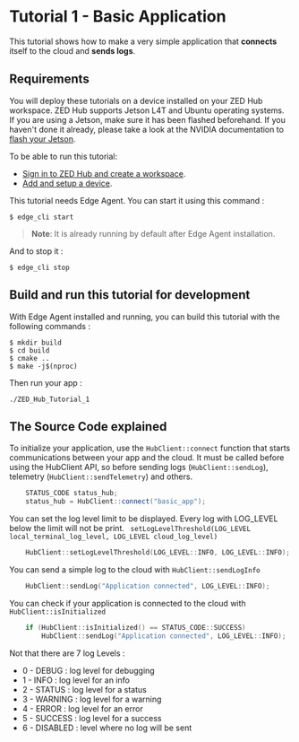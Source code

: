 # Tutorial 1 - Basic Application

This tutorial shows how to make a very simple application that **connects** itself to the cloud and **sends logs**. 

## Requirements
You will deploy these tutorials on a device installed on your ZED Hub workspace. ZED Hub supports Jetson L4T and Ubuntu operating systems. If you are using a Jetson, make sure it has been flashed beforehand. If you haven't done it already, please take a look at the NVIDIA documentation to [flash your Jetson](https://docs.nvidia.com/sdk-manager/install-with-sdkm-jetson/index.html).

To be able to run this tutorial:
- [Sign in to ZED Hub and create a workspace](https://www.stereolabs.com/docs/cloud/overview/get-workspace/).
- [Add and setup a device](https://www.stereolabs.com/docs/cloud/overview/setup-device/).

This tutorial needs Edge Agent. You can start it using this command :
```
$ edge_cli start
```

> **Note**: It is already running by default after Edge Agent installation.

And to stop it :
```
$ edge_cli stop
```

## Build and run this tutorial for development

With Edge Agent installed and running, you can build this tutorial with the following commands :
```
$ mkdir build
$ cd build
$ cmake ..
$ make -j$(nproc)
```

Then run your app :
```
./ZED_Hub_Tutorial_1
```

## The Source Code explained

To initialize your application, use the `HubClient::connect` function that starts communications between your app and the cloud. It must be called before using the HubClient API, so before sending logs (`HubClient::sendLog`), telemetry (`HubClient::sendTelemetry`) and others.
```c++
    STATUS_CODE status_hub;
    status_hub = HubClient::connect("basic_app");
```
You can set the log level limit to be displayed. Every log with LOG_LEVEL below the limit will not be print.  ``` setLogLevelThreshold(LOG_LEVEL local_terminal_log_level, LOG_LEVEL cloud_log_level)```
```c++
    HubClient::setLogLevelThreshold(LOG_LEVEL::INFO, LOG_LEVEL::INFO);
```

You can send a simple log to the cloud with ```HubClient::sendLogInfo```
```c++
    HubClient::sendLog("Application connected", LOG_LEVEL::INFO);
```

You can check if your application is connected to the cloud with ```HubClient::isInitialized```
```c++
    if (HubClient::isInitialized() == STATUS_CODE::SUCCESS)
        HubClient::sendLog("Application connected", LOG_LEVEL::INFO);
```

Not that there are 7 log Levels : 

- 0 - DEBUG : log level for debugging
- 1 - INFO : log level for an info
- 2 - STATUS : log level for a status
- 3 - WARNING : log level for a warning
- 4 - ERROR : log level for an error
- 5 - SUCCESS : log level for a success
- 6 - DISABLED : level where no log will be sent
